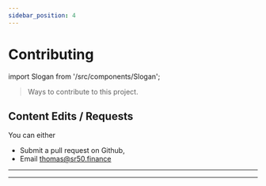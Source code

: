 ```yaml
---
sidebar_position: 4
---
```


# Contributing

import Slogan from '/src/components/Slogan';

>Ways to contribute to this project.

## Content Edits / Requests

You can either
- Submit a pull request on Github,
- Email <thomas@sr50.finance> 

---
<Slogan/>

---